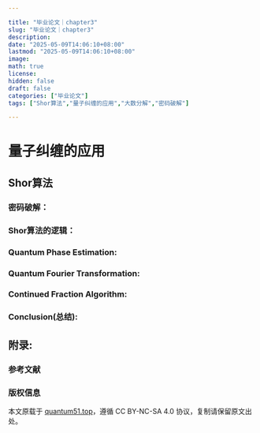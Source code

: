 ```yaml
---

title: "毕业论文｜chapter3"
slug: "毕业论文｜chapter3"
description: 
date: "2025-05-09T14:06:10+08:00"
lastmod: "2025-05-09T14:06:10+08:00"
image: 
math: true
license: 
hidden: false
draft: false 
categories: ["毕业论文"]
tags: ["Shor算法","量子纠缠的应用","大数分解","密码破解"]

---
```


# 量子纠缠的应用

## Shor算法

### 密码破解：

### Shor算法的逻辑：

### Quantum Phase Estimation:

### Quantum Fourier Transformation:

### Continued Fraction Algorithm:

### Conclusion(总结):





## 附录:



### 参考文献

### 版权信息

本文原载于 [quantum51.top](https://quantum51.top)，遵循 CC BY-NC-SA 4.0 协议，复制请保留原文出处。
